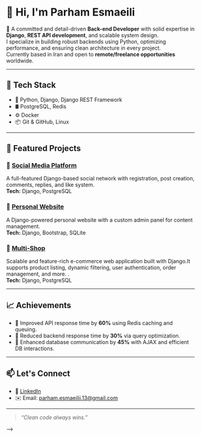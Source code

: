 # 👋 Hi, I'm Parham Esmaeili

🎯 A committed and detail-driven **Back-end Developer** with solid expertise in **Django**, **REST API development**, and scalable system design.  
I specialize in building robust backends using Python, optimizing performance, and ensuring clean architecture in every project.  
Currently based in Iran and open to **remote/freelance opportunities** worldwide.

---

## 🧰 Tech Stack

- 🐍 Python, Django, Django REST Framework
- 🛢 PostgreSQL, Redis
- ⚙️ Docker
- 📦 Git & GitHub, Linux

---

## 📌 Featured Projects

### 🔗 [Social Media Platform](https://github.com/ParhamEsmaeili13/social-media)
A full-featured Django-based social network with registration, post creation, comments, replies, and like system.  
**Tech:** Django, PostgreSQL

### 🔗 [Personal Website](https://github.com/ParhamEsmaeili13/personal-wbsite)
A Django-powered personal website with a custom admin panel for content management.  
**Tech:** Django, Bootstrap, SQLite

### 🔗 [Multi-Shop](https://github.com/ParhamEsmaeili13/multi-shop)
Scalable and feature-rich e-commerce web application built with Django.It supports product listing, dynamic filtering, user authentication, order management, and more.
.  
**Tech:** Django, PostgreSQL

---

## 📈 Achievements

- 🔄 Improved API response time by **60%** using Redis caching and queuing.
- 🚀 Reduced backend response time by **30%** via query optimization.
- 📡 Enhanced database communication by **45%** with AJAX and efficient DB interactions.

---

## 📫 Let's Connect

- 💼 [LinkedIn](https://www.linkedin.com/in/parhamesmaeili13)
- ✉️ Email: parham.esmaeilii.13@gmail.com

---

> *“Clean code always wins.”*

-->
